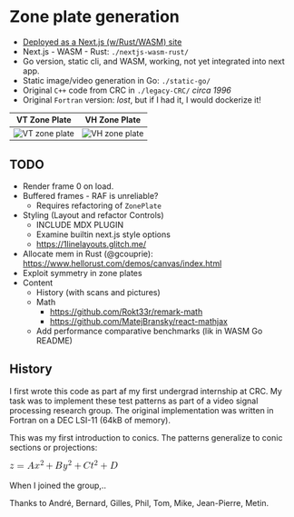 # Zone plate generation

- [Deployed as a Next.js (w/Rust/WASM) site](https://zone.v.imetrical.com/)
- Next.js - WASM - Rust: `./nextjs-wasm-rust/`
- Go version, static cli, and WASM, working, not yet integrated into next app.
- Static image/video generation in Go: `./static-go/`
- Original `C++` code from CRC in `./legacy-CRC/` *circa 1996*
- Original `Fortran` version: *lost*, but if I had it, I would dockerize it!

| VT Zone Plate | VH Zone Plate |
|:-:|:-:|
| <img src="./vt-zone.gif" alt="VT zone plate" width="200" height="200">|<img src="./vh-zone.gif" alt="VH zone plate" width="200" height="200">|

## TODO

- Render frame 0 on load.
- Buffered frames - RAF is unreliable?
  - Requires refactoring of `ZonePlate`
- Styling (Layout and refactor Controls)
  - INCLUDE MDX PLUGIN
  - Examine builtin next.js style options
  - <https://1linelayouts.glitch.me/>
- Allocate mem in Rust (@gcouprie): <https://www.hellorust.com/demos/canvas/index.html>
- Exploit symmetry in zone plates
- Content
  - History (with scans and pictures)
  - Math
    - <https://github.com/Rokt33r/remark-math>
    - <https://github.com/MatejBransky/react-mathjax>
  - Add performance comparative benchmarks (lik in WASM Go README)

## History

I first wrote this code as part af my first undergrad internship at CRC.
My task was to implement these test patterns as part of a video signal processing research group. The original implementation was written in Fortran on a DEC LSI-11 (64kB of memory).

This was my first introduction to conics. The patterns generalize to conic sections or projections:

![Conic Sections](conic-eqn.gif)

When I joined the group,..

Thanks to André, Bernard, Gilles, Phil, Tom, Mike, Jean-Pierre, Metin.

